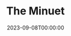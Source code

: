 ---
title: The Minuet
date: 2023-09-08T00:00:00
opening_date: 1924-04-28
closing_date:
layout: productions
program:
Theatre: Theatre Jacksonville
cast:
- A Marquis of France: George Hardee
- A Marchioness of France: Miriam Lee Doggett
- The Jailer: John Doggett, Jr.
crew:
- Director: Kenneth Hunter
- Stage Setting: Dick Grether
- Stage Setting Assistant: Mrs. Henry L. Richmond
understudies:
orchestra:
---